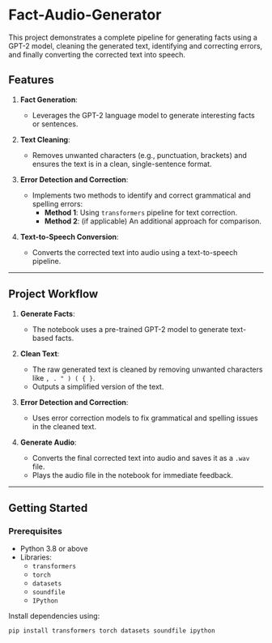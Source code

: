 # Fact-Audio-Generator

This project demonstrates a complete pipeline for generating facts using a GPT-2 model, cleaning the generated text, identifying and correcting errors, and finally converting the corrected text into speech.

## Features

1. **Fact Generation**:
   - Leverages the GPT-2 language model to generate interesting facts or sentences.

2. **Text Cleaning**:
   - Removes unwanted characters (e.g., punctuation, brackets) and ensures the text is in a clean, single-sentence format.

3. **Error Detection and Correction**:
   - Implements two methods to identify and correct grammatical and spelling errors:
     - **Method 1**: Using `transformers` pipeline for text correction.
     - **Method 2**: (if applicable) An additional approach for comparison.

4. **Text-to-Speech Conversion**:
   - Converts the corrected text into audio using a text-to-speech pipeline.

---

## Project Workflow

1. **Generate Facts**:
   - The notebook uses a pre-trained GPT-2 model to generate text-based facts.

2. **Clean Text**:
   - The raw generated text is cleaned by removing unwanted characters like `, . " ) ( { }`.
   - Outputs a simplified version of the text.

3. **Error Detection and Correction**:
   - Uses error correction models to fix grammatical and spelling issues in the cleaned text.

4. **Generate Audio**:
   - Converts the final corrected text into audio and saves it as a `.wav` file.
   - Plays the audio file in the notebook for immediate feedback.

---

## Getting Started

### Prerequisites

- Python 3.8 or above
- Libraries:
  - `transformers`
  - `torch`
  - `datasets`
  - `soundfile`
  - `IPython`

Install dependencies using:

```bash
pip install transformers torch datasets soundfile ipython
